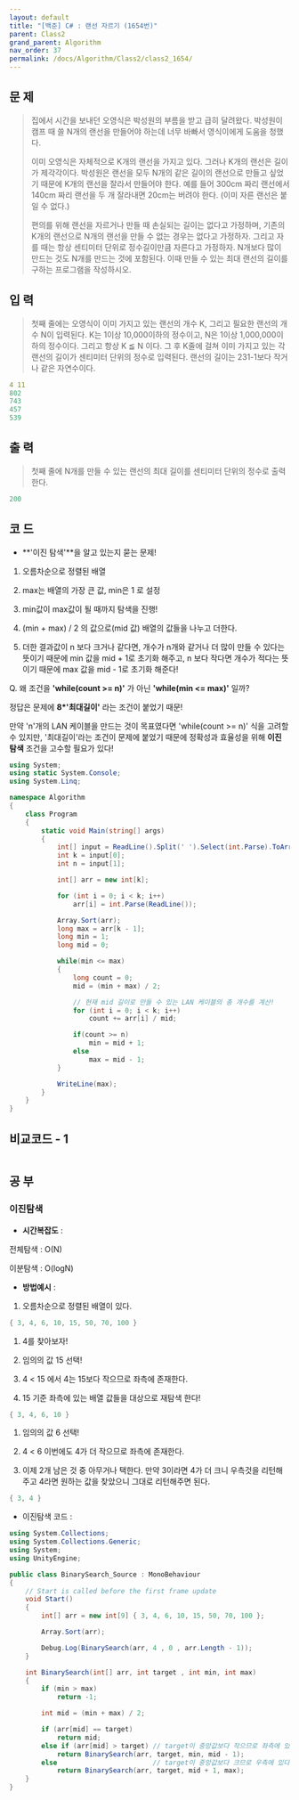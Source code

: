 ```yaml
---
layout: default
title: "[백준] C# : 랜선 자르기 (1654번)"
parent: Class2
grand_parent: Algorithm
nav_order: 37
permalink: /docs/Algorithm/Class2/class2_1654/
---
```


## 문 제

> 집에서 시간을 보내던 오영식은 박성원의 부름을 받고 급히 달려왔다. 박성원이 캠프 때 쓸 N개의 랜선을 만들어야 하는데 너무 바빠서 영식이에게 도움을 청했다.
>
> 이미 오영식은 자체적으로 K개의 랜선을 가지고 있다. 그러나 K개의 랜선은 길이가 제각각이다. 박성원은 랜선을 모두 N개의 같은 길이의 랜선으로 만들고 싶었기 때문에 K개의 랜선을 잘라서 만들어야 한다. 예를 들어 300cm 짜리 랜선에서 140cm 짜리 랜선을 두 개 잘라내면 20cm는 버려야 한다. (이미 자른 랜선은 붙일 수 없다.)
>
> 편의를 위해 랜선을 자르거나 만들 때 손실되는 길이는 없다고 가정하며, 기존의 K개의 랜선으로 N개의 랜선을 만들 수 없는 경우는 없다고 가정하자. 그리고 자를 때는 항상 센티미터 단위로 정수길이만큼 자른다고 가정하자. N개보다 많이 만드는 것도 N개를 만드는 것에 포함된다. 이때 만들 수 있는 최대 랜선의 길이를 구하는 프로그램을 작성하시오.

## 입 력

> 첫째 줄에는 오영식이 이미 가지고 있는 랜선의 개수 K, 그리고 필요한 랜선의 개수 N이 입력된다. K는 1이상 10,000이하의 정수이고, N은 1이상 1,000,000이하의 정수이다. 그리고 항상 K ≦ N 이다. 그 후 K줄에 걸쳐 이미 가지고 있는 각 랜선의 길이가 센티미터 단위의 정수로 입력된다. 랜선의 길이는 231-1보다 작거나 같은 자연수이다.

```yaml
4 11
802
743
457
539
```

## 출 력

> 첫째 줄에 N개를 만들 수 있는 랜선의 최대 길이를 센티미터 단위의 정수로 출력한다.

```yaml
200
```

## 코 드

- **'이진 탐색'**을 알고 있는지 묻는 문제!

1. 오름차순으로 정렬된 배열

1. max는 배열의 가장 큰 값, min은 1 로 설정

1. min값이 max값이 될 때까지 탐색을 진행!

1. (min + max) / 2 의 값으로(mid 값) 배열의 값들을 나누고 더한다.

1. 더한 결과값이 n 보다 크거나 같다면, 개수가 n개와 같거나 더 많이 만들 수 있다는 뜻이기 때문에 min 값을 mid + 1로 초기화 해주고, n 보다 작다면 개수가 적다는 뜻이기 때문에 max 값을 mid - 1로 초기화 해준다!

Q. 왜 조건을 **'while(count >= n)'** 가 아닌 **'while(min <= max)'** 일까?

정답은 문제에 **8\*'최대길이'** 라는 조건이 붙었기 때문!

만약 'n'개의 LAN 케이블을 만드는 것이 목표였다면 'while(count >= n)' 식을 고려할 수 있지만, '최대길이'라는 조건이 문제에 붙었기 때문에 정확성과 효율성을 위해 **이진 탐색** 조건을 고수할 필요가 있다!

<div class="code-example" markdown="1">

```csharp
using System;
using static System.Console;
using System.Linq;

namespace Algorithm
{
    class Program
    {
        static void Main(string[] args)
        {
            int[] input = ReadLine().Split(' ').Select(int.Parse).ToArray();
            int k = input[0];
            int n = input[1];

            int[] arr = new int[k];

            for (int i = 0; i < k; i++)
                arr[i] = int.Parse(ReadLine());

            Array.Sort(arr);
            long max = arr[k - 1];
            long min = 1;
            long mid = 0;

            while(min <= max)
            {
                long count = 0;
                mid = (min + max) / 2;

                // 현재 mid 길이로 만들 수 있는 LAN 케이블의 총 개수를 계산!
                for (int i = 0; i < k; i++)
                    count += arr[i] / mid;

                if(count >= n)
                    min = mid + 1;
                else
                    max = mid - 1;
            }

            WriteLine(max);
        }
    }
}

```

</div>

## 비교코드 - 1

<div class="code-example" markdown="1">

```csharp

```

</div>

## 공 부

### **이진탐색**

- **시간복잡도** :

전체탐색 : O(N)

이분탐색 : O(logN)

- **방법예시** :

1. 오름차순으로 정렬된 배열이 있다.

<div class="code-example" markdown="1">

```csharp
{ 3, 4, 6, 10, 15, 50, 70, 100 }
```

1. 4를 찾아보자!

1. 임의의 값 15 선택!

1. 4 < 15 에서 4는 15보다 작으므로 좌측에 존재한다.

1. 15 기준 좌측에 있는 배열 값들을 대상으로 재탐색 한다!

<div class="code-example" markdown="1">

```csharp
{ 3, 4, 6, 10 }
```

1. 임의의 값 6 선택!

1. 4 < 6 이번에도 4가 더 작으므로 좌측에 존재한다.

1. 이제 2개 남은 것 중 아무거나 택한다. 만약 3이라면 4가 더 크니 우측것을 리턴해주고 4라면 원하는 값을 찾았으니 그대로 리턴해주면 된다.

<div class="code-example" markdown="1">

```csharp
{ 3, 4 }
```

- 이진탐색 코드 :

<div class="code-example" markdown="1">

```csharp
using System.Collections;
using System.Collections.Generic;
using System;
using UnityEngine;

public class BinarySearch_Source : MonoBehaviour
{
    // Start is called before the first frame update
    void Start()
    {
        int[] arr = new int[9] { 3, 4, 6, 10, 15, 50, 70, 100 };

        Array.Sort(arr);

        Debug.Log(BinarySearch(arr, 4 , 0 , arr.Length - 1));
    }

    int BinarySearch(int[] arr, int target , int min, int max)
    {
        if (min > max)
            return -1;

        int mid = (min + max) / 2;

        if (arr[mid] == target)
            return mid;
        else if (arr[mid] > target) // target이 중앙값보다 작으므로 좌측에 있다
            return BinarySearch(arr, target, min, mid - 1);
        else                        // target이 중앙값보다 크므로 우측에 있다
            return BinarySearch(arr, target, mid + 1, max);
    }
}
```
